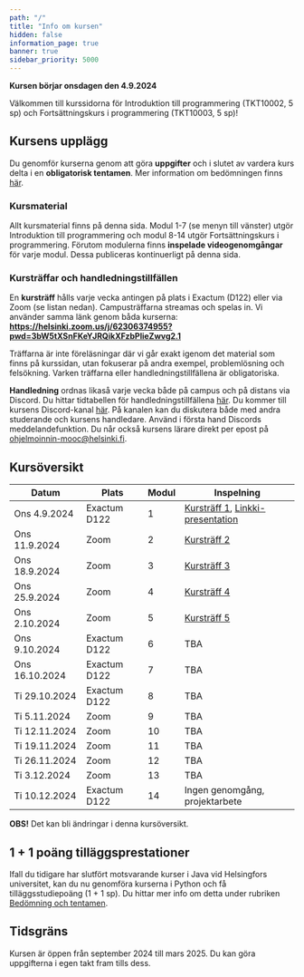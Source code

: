 ```yaml
---
path: "/"
title: "Info om kursen"
hidden: false
information_page: true
banner: true
sidebar_priority: 5000
---
```


**Kursen börjar onsdagen den 4.9.2024**

Välkommen till kurssidorna för Introduktion till programmering (TKT10002, 5 sp) och Fortsättningskurs i programmering (TKT10003, 5 sp)! 

## Kursens upplägg

Du genomför kurserna genom att göra **uppgifter** och i slutet av vardera kurs delta i en **obligatorisk tentamen**. Mer information om bedömningen finns [här](https://rage.github.io/ohjelmointi-24-sv/bedomningar-och-prov).

### Kursmaterial
Allt kursmaterial finns på denna sida. Modul 1-7 (se menyn till vänster) utgör Introduktion till programmering och modul 8-14 utgör Fortsättningskurs i programmering. Förutom modulerna finns **inspelade videogenomgångar** för varje modul. Dessa publiceras kontinuerligt på denna sida. 

### Kursträffar och handledningstillfällen 
En **kursträff** hålls varje vecka antingen på plats i Exactum (D122) eller via Zoom (se listan nedan). Campusträffarna streamas och spelas in. Vi använder samma länk genom båda kurserna: **https://helsinki.zoom.us/j/62306374955?pwd=3bW5tXSnFKeYJRQikXFzbPlieZwvg2.1**

Träffarna är inte föreläsningar där vi går exakt igenom det material som finns på kurssidan, utan fokuserar på andra exempel, problemlösning och felsökning. Varken träffarna eller handledningstillfällena är obligatoriska. 

**Handledning** ordnas likaså varje vecka både på campus och på distans via Discord. Du hittar tidtabellen för handledningstillfällena [här](https://rage.github.io/ohjelmointi-24-sv/stod). Du kommer till kursens Discord-kanal [här](https://study.cs.helsinki.fi/discord/join/ohjelmoinnin_mooc). På kanalen kan du diskutera både med andra studerande och kursens handledare. Använd i första hand Discords meddelandefunktion. Du når också kursens lärare direkt per epost på ohjelmoinnin-mooc@helsinki.fi.

## Kursöversikt

Datum          |  Plats  | Modul | Inspelning
---------------|---------|-------|----- 
Ons 4.9.2024   | Exactum D122 |   1   | [Kursträff 1](https://youtu.be/WLqv5CBMfe4), [Linkki-presentation](https://youtu.be/Owkx_ElzsQk)
Ons 11.9.2024  | Zoom    |   2   | [Kursträff 2](https://youtu.be/cvfuAPBqMnE)
Ons 18.9.2024  | Zoom    |   3   | [Kursträff 3](https://youtu.be/tZMCsoPVNIk)
Ons 25.9.2024  | Zoom |   4   | [Kursträff 4](https://youtu.be/XN97GBcsEiM)
Ons 2.10.2024  | Zoom |   5   | [Kursträff 5](https://youtu.be/6EBVU6I30_4)
Ons 9.10.2024  | Exactum D122 |   6   | TBA
Ons 16.10.2024 | Exactum D122 |   7   | TBA
Ti 29.10.2024  | Exactum D122 |   8   | TBA
Ti 5.11.2024   | Zoom |   9   | TBA
Ti 12.11.2024  | Zoom    |   10  | TBA
Ti 19.11.2024  | Zoom    |   11  | TBA
Ti 26.11.2024  | Zoom |   12  | TBA
Ti 3.12.2024   | Zoom    |   13  | TBA
Ti 10.12.2024  | Exactum D122 |   14  | Ingen genomgång, projektarbete

**OBS!** Det kan bli ändringar i denna kursöversikt.

## 1 + 1 poäng tilläggsprestationer

Ifall du tidigare har slutfört motsvarande kurser i Java vid Helsingfors universitet, kan du nu genomföra kurserna i Python och få tilläggsstudiepoäng (1 + 1 sp). Du hittar mer info om detta under rubriken [Bedömning och tentamen](https://rage.github.io/ohjelmointi-24-sv/bedomningar-och-prov).

## Tidsgräns

Kursen är öppen från september 2024 till mars 2025. Du kan göra uppgifterna i egen takt fram tills dess.


